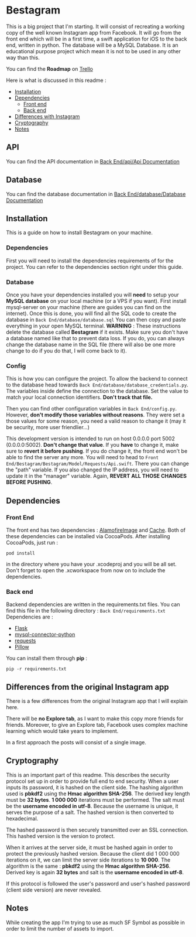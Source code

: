﻿

# Bestagram

This is a big project that I'm starting. It will consist of recreating a working copy of the well known Instagram app from Facebook. It will go from the front end which will be in a first time, a swift application for iOS to the back end, written in python. The database will be a MySQL Database.
It is an educational purpose project which mean it is not to be used in any other way than this.

You can find the **Roadmap** on [Trello](https://trello.com/b/oTma0uAS)

Here is what is discussed in this readme : 
- [Installation](#installation)
 - [Dependencies](#dependencies)
     - [Front end](#frontend)
     - [Back end](#backend)
 - [Differences with Instagram](#differences)
 - [Cryptography](#cryptography)
 - [Notes](#notes)


## API
You can find the API documentation in [Back End/api/Api Documentation](<Back End/api/Api Documentation.MD>)

## Database
You can find the database documentation in [Back End/database/Database Documentation](<Back End/database/Database Documentation.MD>)

## Installation
This is a guide on how to install Bestagram on your machine.
### Dependencies
First you will need to install the dependencies requirements of for the project. You can refer to the dependencies section right under this guide.
### Database
Once you have your dependencies installed you will **need** to setup your **MySQL database** on your local machine (or a VPS if you want). 
First install mysql-server on your machine (there are guides you can find on the internet).
Once this is done, you will find all the SQL code to create the database in `Back End/database/database.sql` You can then copy and paste everything in your open MySQL terminal.
**WARNING** : These instructions delete the database called **Bestagram** if it exists. Make sure you don't have a database named like that to prevent data loss. If you do, you can always change the database name in the SQL file (there will also be one more change to do if you do that, I will come back to it).

### Config
This is how you can configure the project. 
To allow the backend to connect to the database head towards `Back End/database/database_credentials.py`. 
The variables inside define the connection to the database. Set the value to match your local connection identifiers. **Don't track that file.**

Then you can find other configuration variables in `Back End/config.py`. However, **don't modify those variables without reasons**. They were set a those values for some reason, you need a valid reason to change it (may it be security, more user friendlier...)

This development version is intended to run on host 0.0.0.0 port 5002 (0.0.0.0:5002). **Don't change that value**. If you **have** to change it, make sure to **revert it before pushing**. If you do change it, the front end won't be able to find the server any more. You will need to head to `Front End/Bestagram/Bestagram/Model/Requests/Api.swift`. There you can change the "path" variable. If you also changed the IP address, you will need to update it in the "manager" variable.
Again, **REVERT ALL THOSE CHANGES BEFORE PUSHING**.

## Dependencies
<a name="dependencies"></a>
### Front End
<a name="frontend"></a>
The front end has two dependencies : [AlamofireImage](https://github.com/Alamofire/AlamofireImage) and [Cache](https://github.com/hyperoslo/Cache). Both of these dependencies can be installed via CocoaPods. After installing CocoaPods, just run  :

    pod install
   
in the directory where you have your .xcodeproj and you will be all set. Don't forget to open the .xcworkspace from now on to include the dependencies.

### Back end
<a name="backend"></a>
Backend dependencies are written in the requirements.txt files. You can find this file in the following directory : 
`Back End/requirements.txt`
Dependencies are : 

 - [Flask](https://pypi.org/project/Flask/)
 - [mysql-connector-python](https://pypi.org/project/mysql-connector-python/)
 - [requests](https://pypi.org/project/requests/)
 - [Pillow](https://pypi.org/project/Pillow/)

You can install them through **pip** : 

	pip -r requirements.txt


## Differences from the original Instagram app
<a name="differences"></a>

There is a few differences from the original Instagram app that I will explain here.

There will be **no Explore tab**, as I want to make this copy more friends for friends. Moreover, to give an Explore tab, Facebook uses complex machine learning which would take years to implement.

In a first approach the posts will consist of a single image.

## Cryptography
<a name="cryptography"></a>

This is an important part of this readme. This describes the security protocol set up in order to provide full end to end security. 
When a user inputs its password, it is hashed on the client side. The hashing algorithm used is **pbkdf2** using the **Hmac algorithm SHA-256**. The derived key length must be **32 bytes**. **1 000 000** iterations must be performed. The salt must be the **username encoded in utf-8**. Because the username is unique, it serves the purpose of a salt. The hashed version is then converted to hexadecimal.

The hashed password is then securely transmitted over an SSL connection. This hashed version is the version to protect.

When it arrives at the server side, it must be hashed again in order to protect the previously hashed version. Because the client did 1 000 000 iterations on it, we can limit the server side iterations to **10 000**. The algorithm is the same : **pbkdf2** using the **Hmac algorithm SHA-256**. Derived key is again **32 bytes** and salt is the **username encoded in utf-8**.

If this protocol is followed the user's password and user's hashed password (client side version) are never revealed.

## Notes
 <a name="notes"></a>

While creating the app I'm trying to use as much SF Symbol as possible in order to limit the number of assets to import.


